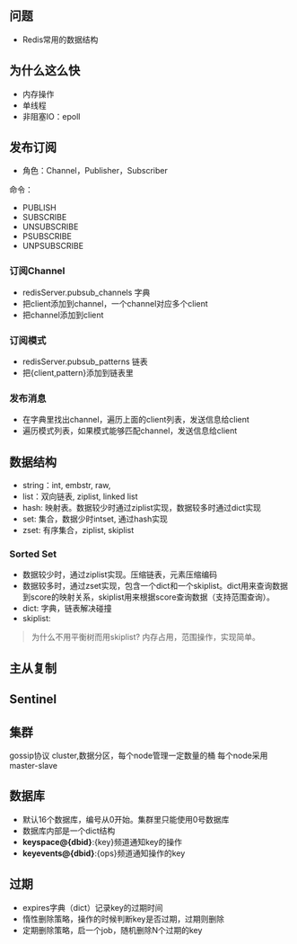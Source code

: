 
## 问题
* Redis常用的数据结构

## 为什么这么快
+ 内存操作
+ 单线程
+ 非阻塞IO：epoll

## 发布订阅
- 角色：Channel，Publisher，Subscriber

命令：
+ PUBLISH
+ SUBSCRIBE
+ UNSUBSCRIBE
+ PSUBSCRIBE
+ UNPSUBSCRIBE

### 订阅Channel
+ redisServer.pubsub_channels 字典
+ 把client添加到channel，一个channel对应多个client
+ 把channel添加到client

### 订阅模式
+ redisServer.pubsub_patterns 链表
+ 把{client,pattern}添加到链表里

### 发布消息
+ 在字典里找出channel，遍历上面的client列表，发送信息给client
+ 遍历模式列表，如果模式能够匹配channel，发送信息给client


## 数据结构
- string：int, embstr, raw,
- list：双向链表, ziplist, linked list
- hash: 映射表。数据较少时通过ziplist实现，数据较多时通过dict实现
- set: 集合，数据少时intset, 通过hash实现
- zset: 有序集合，ziplist, skiplist

### Sorted Set
- 数据较少时，通过ziplist实现。压缩链表，元素压缩编码
- 数据较多时，通过zset实现，包含一个dict和一个skiplist。dict用来查询数据到score的映射关系，skiplist用来根据score查询数据（支持范围查询）。
- dict: 字典，链表解决碰撞
- skiplist: 
> 为什么不用平衡树而用skiplist? 内存占用，范围操作，实现简单。

## 主从复制

## Sentinel

## 集群
gossip协议
cluster,数据分区，每个node管理一定数量的桶
每个node采用master-slave

## 数据库
- 默认16个数据库，编号从0开始。集群里只能使用0号数据库
- 数据库内部是一个dict结构
- __keyspace@{dbid}__:{key}频道通知key的操作
- __keyevents@{dbid}__:{ops}频道通知操作的key

## 过期
- expires字典（dict）记录key的过期时间
- 惰性删除策略，操作的时候判断key是否过期，过期则删除
- 定期删除策略，启一个job，随机删除N个过期的key









